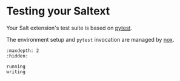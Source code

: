 # Testing your Saltext

Your Salt extension's test suite is based on [pytest](https://docs.pytest.org/en/stable/contents.html).

The environment setup and `pytest` invocation are managed by [nox](https://nox.thea.codes/en/stable/).

```{toctree}
:maxdepth: 2
:hidden:

running
writing
```
